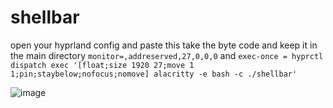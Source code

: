 # shellbar
open your hyprland config and paste this
take the byte code and keep it in the main directory
``monitor=,addreserved,27,0,0,0``
and
``exec-once = hyprctl dispatch exec '[float;size 1920 27;move 1 1;pin;staybelow;nofocus;nomove] alacritty -e bash -c ./shellbar'``

![image](https://github.com/user-attachments/assets/531b8a4d-743b-415a-b850-d3fda405430e)
